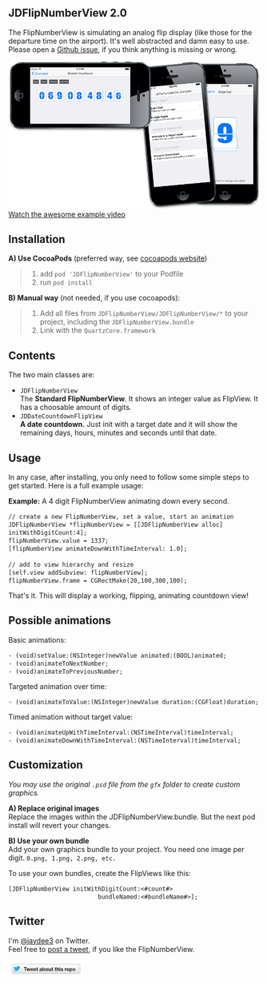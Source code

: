 JDFlipNumberView 2.0
-----------------------

The FlipNumberView is simulating an analog flip display (like those for the departure time on the airport). It's well abstracted and damn easy to use. Please open a [Github issue], if you think anything is missing or wrong.

[![Screenshots](gfx/screenshots.png "Screenshots")](http://jaydee3.github.io/JDFlipNumberView/images/Example.mov)
[Watch the awesome example video](http://jaydee3.github.io/JDFlipNumberView/images/Example.mov)

## Installation

**A) Use CocoaPods** (preferred way, see [cocoapods website])

> 1) add `pod 'JDFlipNumberView'` to your Podfile  
> 2) run `pod install` 

**B) Manual way** (not needed, if you use cocoapods):

> 1) Add all files from `JDFlipNumberView/JDFlipNumberView/*` to your 
> project, including the `JDFlipNumberView.bundle`  
> 2) Link with the `QuartzCore.framework`

## Contents

The two main classes are:

- `JDFlipNumberView`  
  The **Standard FlipNumberView**. It shows an integer value as FlipView.
  It has a choosable amount of digits.
- `JDDateCountdownFlipView`  
  __A date countdown.__ Just init with a target date and it will show the remaining days, hours, minutes and seconds until that date.

## Usage

In any case, after installing, you only need to follow some simple steps to get started. Here is a full example usage:

__Example:__ A 4 digit FlipNumberView animating down every second.

    // create a new FlipNumberView, set a value, start an animation
    JDFlipNumberView *flipNumberView = [[JDFlipNumberView alloc] initWithDigitCount:4];
    flipNumberView.value = 1337;
    [flipNumberView animateDownWithTimeInterval: 1.0];
    
    // add to view hierarchy and resize
    [self.view addSubview: flipNumberView];
    flipNumberView.frame = CGRectMake(20,100,300,100);

That's it. This will display a working, flipping, animating countdown view!

## Possible animations

Basic animations:

    - (void)setValue:(NSInteger)newValue animated:(BOOL)animated;
    - (void)animateToNextNumber;
    - (void)animateToPreviousNumber;

Targeted animation over time:

    - (void)animateToValue:(NSInteger)newValue duration:(CGFloat)duration;
    
Timed animation without target value:

    - (void)animateUpWithTimeInterval:(NSTimeInterval)timeInterval;
    - (void)animateDownWithTimeInterval:(NSTimeInterval)timeInterval;

## Customization

*You may use the original `.psd` file from the `gfx` folder to create custom graphics.*

**A) Replace original images**  
Replace the images within the JDFlipNumberView.bundle. But the next pod install will revert your changes.

**B) Use your own bundle**  
Add your own graphics bundle to your project. You need one image per digit. `0.png, 1.png, 2.png, etc.`  

To use your own bundles, create the FlipViews like this:
	             
	[JDFlipNumberView initWithDigitCount:<#count#> 
                             bundleNamed:<#bundleName#>];

## Twitter

I'm [@jaydee3](http://twitter.com/jaydee3) on Twitter.  
Feel free to [post a tweet](https://twitter.com/intent/tweet?button_hashtag=JDFlipNumberView&text=I%20discovered%20a%20very%20nice%20and%20simple-to-use%20animated%20FlipView%20for%20iOS:%20https://github.com/jaydee3/JDFlipNumberView&via=jaydee3), if you like the FlipNumberView.  

[![TweetButton](gfx/tweetbutton.png "Tweet")](https://twitter.com/intent/tweet?button_hashtag=JDFlipNumberView&text=I%20discovered%20a%20very%20nice%20and%20simple-to-use%20animated%20FlipView%20for%20iOS:%20https://github.com/jaydee3/JDFlipNumberView&via=jaydee3)



[Github issue]: https://github.com/jaydee3/JDFlipNumberView/issues
[cocoapods website]: http://cocoapods.org
[wiki page]: https://github.com/jaydee3/JDFlipNumberView/wiki/Apps-using-JDFlipNumberView